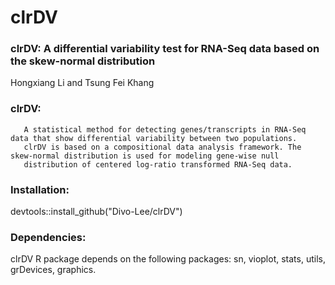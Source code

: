 # clrDV

### clrDV: A differential variability test for RNA-Seq data based on the skew-normal distribution

Hongxiang Li and Tsung Fei Khang

### clrDV: 
       A statistical method for detecting genes/transcripts in RNA-Seq data that show differential variability between two populations. 
       clrDV is based on a compositional data analysis framework. The skew-normal distribution is used for modeling gene-wise null 
       distribution of centered log-ratio transformed RNA-Seq data.

### Installation:
  devtools::install_github("Divo-Lee/clrDV")
  
### Dependencies:
  clrDV R package depends on the following packages: sn, vioplot, stats, utils, grDevices, graphics.
  
